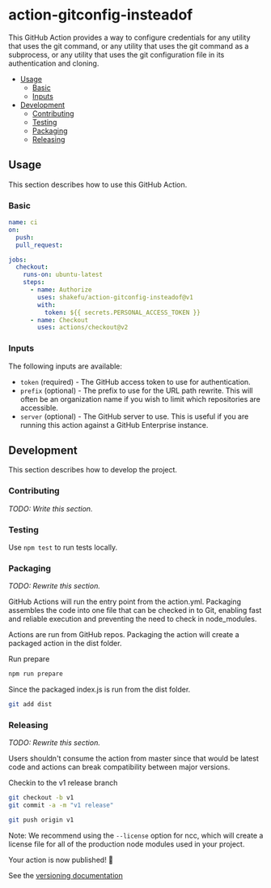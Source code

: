 # action-gitconfig-insteadof

This GitHub Action provides a way to configure credentials for any utility that
uses the git command, or any utility that uses the git command as a subprocess,
or any utility that uses the git configuration file in its authentication and
cloning.

- [Usage](#usage)
  - [Basic](#basic)
  - [Inputs](#inputs)
- [Development](#development)
  - [Contributing](#contributing)
  - [Testing](#testing)
  - [Packaging](#packaging)
  - [Releasing](#releasing)

## Usage

This section describes how to use this GitHub Action.

### Basic

```yaml
name: ci
on:
  push:
  pull_request:

jobs:
  checkout:
    runs-on: ubuntu-latest
    steps:
      - name: Authorize
        uses: shakefu/action-gitconfig-insteadof@v1
        with:
          token: ${{ secrets.PERSONAL_ACCESS_TOKEN }}
      - name: Checkout
        uses: actions/checkout@v2
```

### Inputs

The following inputs are available:

- `token` (required) - The GitHub access token to use for authentication.
- `prefix` (optional) - The prefix to use for the URL path rewrite. This will
  often be an organization name if you wish to limit which repositories are
  accessible.
- `server` (optional) - The GitHub server to use. This is useful if you are
  running this action against a GitHub Enterprise instance.

## Development

This section describes how to develop the project.

### Contributing

*TODO: Write this section.*

### Testing

Use `npm test` to run tests locally.
### Packaging

*TODO: Rewrite this section.*

GitHub Actions will run the entry point from the action.yml. Packaging assembles
the code into one file that can be checked in to Git, enabling fast and reliable
execution and preventing the need to check in node_modules.

Actions are run from GitHub repos.  Packaging the action will create a packaged
action in the dist folder.

Run prepare

```bash
npm run prepare
```

Since the packaged index.js is run from the dist folder.

```bash
git add dist
```

### Releasing

*TODO: Rewrite this section.*

Users shouldn't consume the action from master since that would be latest code
and actions can break compatibility between major versions.

Checkin to the v1 release branch

```bash
git checkout -b v1
git commit -a -m "v1 release"
```

```bash
git push origin v1
```

Note: We recommend using the `--license` option for ncc, which will create a
license file for all of the production node modules used in your project.

Your action is now published! :rocket:

See the [versioning documentation](https://github.com/actions/toolkit/blob/master/docs/action-versioning.md)
